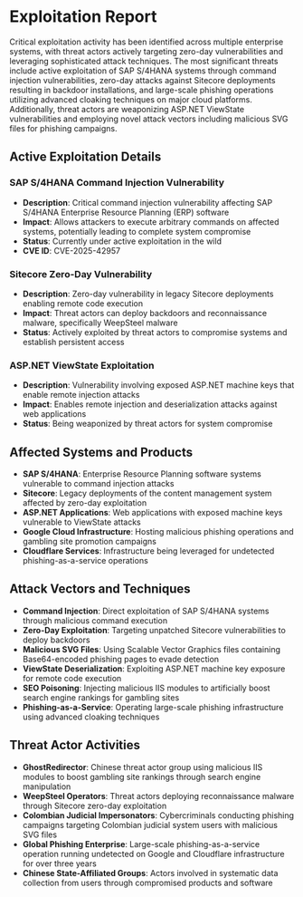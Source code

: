 # Exploitation Report

Critical exploitation activity has been identified across multiple enterprise systems, with threat actors actively targeting zero-day vulnerabilities and leveraging sophisticated attack techniques. The most significant threats include active exploitation of SAP S/4HANA systems through command injection vulnerabilities, zero-day attacks against Sitecore deployments resulting in backdoor installations, and large-scale phishing operations utilizing advanced cloaking techniques on major cloud platforms. Additionally, threat actors are weaponizing ASP.NET ViewState vulnerabilities and employing novel attack vectors including malicious SVG files for phishing campaigns.

## Active Exploitation Details

### SAP S/4HANA Command Injection Vulnerability
- **Description**: Critical command injection vulnerability affecting SAP S/4HANA Enterprise Resource Planning (ERP) software
- **Impact**: Allows attackers to execute arbitrary commands on affected systems, potentially leading to complete system compromise
- **Status**: Currently under active exploitation in the wild
- **CVE ID**: CVE-2025-42957

### Sitecore Zero-Day Vulnerability
- **Description**: Zero-day vulnerability in legacy Sitecore deployments enabling remote code execution
- **Impact**: Threat actors can deploy backdoors and reconnaissance malware, specifically WeepSteel malware
- **Status**: Actively exploited by threat actors to compromise systems and establish persistent access

### ASP.NET ViewState Exploitation
- **Description**: Vulnerability involving exposed ASP.NET machine keys that enable remote injection attacks
- **Impact**: Enables remote injection and deserialization attacks against web applications
- **Status**: Being weaponized by threat actors for system compromise

## Affected Systems and Products

- **SAP S/4HANA**: Enterprise Resource Planning software systems vulnerable to command injection attacks
- **Sitecore**: Legacy deployments of the content management system affected by zero-day exploitation
- **ASP.NET Applications**: Web applications with exposed machine keys vulnerable to ViewState attacks
- **Google Cloud Infrastructure**: Hosting malicious phishing operations and gambling site promotion campaigns
- **Cloudflare Services**: Infrastructure being leveraged for undetected phishing-as-a-service operations

## Attack Vectors and Techniques

- **Command Injection**: Direct exploitation of SAP S/4HANA systems through malicious command execution
- **Zero-Day Exploitation**: Targeting unpatched Sitecore vulnerabilities to deploy backdoors
- **Malicious SVG Files**: Using Scalable Vector Graphics files containing Base64-encoded phishing pages to evade detection
- **ViewState Deserialization**: Exploiting ASP.NET machine key exposure for remote code execution
- **SEO Poisoning**: Injecting malicious IIS modules to artificially boost search engine rankings for gambling sites
- **Phishing-as-a-Service**: Operating large-scale phishing infrastructure using advanced cloaking techniques

## Threat Actor Activities

- **GhostRedirector**: Chinese threat actor group using malicious IIS modules to boost gambling site rankings through search engine manipulation
- **WeepSteel Operators**: Threat actors deploying reconnaissance malware through Sitecore zero-day exploitation
- **Colombian Judicial Impersonators**: Cybercriminals conducting phishing campaigns targeting Colombian judicial system users with malicious SVG files
- **Global Phishing Enterprise**: Large-scale phishing-as-a-service operation running undetected on Google and Cloudflare infrastructure for over three years
- **Chinese State-Affiliated Groups**: Actors involved in systematic data collection from users through compromised products and software